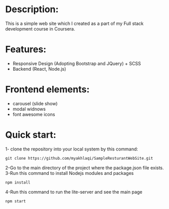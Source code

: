 # Description:
This is a simple web site which I created as a part of my Full stack development course in Coursera.

# Features:
* Responsive Design (Adopting Bootstrap and JQuery) + SCSS
* Backend (React, Node.js)

# Frontend elements:
* carousel (slide show)
* modal widnows 
* font awesome icons

# Quick start:
1- clone the repository into your local system by this command:
```
git clone https://github.com/myakhlaqi/SampleResturantWebSite.git
```
2-Go to the main directory of the project where the package.json file exists.
3-Run this command to install Nodejs modules and packages
```
npm install
```
4-Run this command to run the lite-server and see the main page
```
npm start
```

